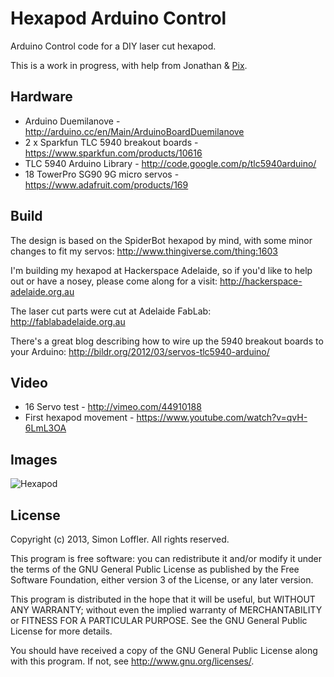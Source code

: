 # Hexapod Arduino Control
Arduino Control code for a DIY laser cut hexapod.

This is a work in progress, with help from Jonathan & [Pix](mailto:thapixguy@gmail.com).

## Hardware
* Arduino Duemilanove - http://arduino.cc/en/Main/ArduinoBoardDuemilanove
* 2 x Sparkfun TLC 5940 breakout boards - https://www.sparkfun.com/products/10616
* TLC 5940 Arduino Library - http://code.google.com/p/tlc5940arduino/
* 18 TowerPro SG90 9G micro servos - https://www.adafruit.com/products/169

## Build
The design is based on the SpiderBot hexapod by mind, with some minor changes to fit my servos:
http://www.thingiverse.com/thing:1603

I'm building my hexapod at Hackerspace Adelaide, so if you'd like to help out or have a nosey, please come along for a visit:
http://hackerspace-adelaide.org.au

The laser cut parts were cut at Adelaide FabLab:
http://fablabadelaide.org.au

There's a great blog describing how to wire up the 5940 breakout boards to your Arduino:
http://bildr.org/2012/03/servos-tlc5940-arduino/

## Video
* 16 Servo test - http://vimeo.com/44910188
* First hexapod movement - https://www.youtube.com/watch?v=qvH-6LmL3OA

## Images
![Hexapod](http://distilleryimage7.s3.amazonaws.com/5c836f548bb511e2ba9922000a1f9c9a_7.jpg)

## License
Copyright (c) 2013, Simon Loffler.
All rights reserved.

This program is free software: you can redistribute it and/or modify it under the terms of the GNU General Public License as published by the Free Software Foundation, either version 3 of the License, or any later version.

This program is distributed in the hope that it will be useful, but WITHOUT ANY WARRANTY; without even the implied warranty of MERCHANTABILITY or FITNESS FOR A PARTICULAR PURPOSE. See the GNU General Public License for more details.

You should have received a copy of the GNU General Public License along with this program. If not, see http://www.gnu.org/licenses/.